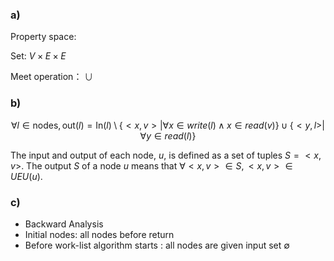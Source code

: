 ### a)

Property space:

Set: $V \times E \times E$

Meet operation： $\cup$

### b)

$$ \forall l \in \text{nodes}, \text{out}(l) = \text{In}(l) \setminus \{<x, v>|\forall x \in write(l)\wedge x \in read(v) \} \cup \{<y, l>|\forall y \in read(l)\}$$

The input and output of each node, $u$, is defined as a set of tuples $S = {<x, v>}$. The output $S$ of a node $u$ means that $\forall <x,v> \in S, <x, v> \in UEU(u)$.

### c)

- Backward Analysis
- Initial nodes: all nodes before return
- Before work-list algorithm starts : all nodes are given input set $\emptyset$